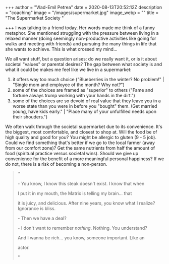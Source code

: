 +++
author = "Vlad-Emil Petrea"
date = 2020-08-13T20:52:12Z
description = "coaching"
image = "/images/supermarket.jpg"
image_webp = ""
title = "The Supermarket Society "

+++
I was talking to a friend today. Her words made me think of a funny metaphor. She mentioned struggling with the pressure between living in a  relaxed manner (doing seemingly non-productive activities like going for walks and meeting with friends) and pursuing the many things in life that she wants to achieve. This is what crossed my mind...

We all want stuff, but a question arises: do we really want it, or is it about societal "values" or parental desires? The gap between what society is and what it could be makes me feel like we live in a supermarket:

1. it offers way too much choice ("Blueberries in the winter? No problem!" | "Single mom and employee of the month? Why not?")
2. some of the choices are framed as "superior" to others ("Fame and fortune always trump working with your hands in the dirt.")
3. some of the choices are so devoid of real value that they leave you in a worse state than you were in before you "bought" them. (Get married young, have kids early." | "Place many of your unfulfilled needs upon their shouders.")

We often walk through the societal supermarket due to its convenience. It's the biggest, most comfortable, and closest to shop at. Will the food be of high quality and good for you? You might be allergic to gluten (9 - 5 job). Could we find something that's better if we go to the local farmer (away from our comfort zone)? Get the same nutrients from half the amount of  food (spiritual practice versus societal wins). Should we give up convenience for the benefit of a more meaningful personal happiness? If we do not, there is a risk of becoming a non-person.

> _"_
>
> \- You know, I know this steak doesn't exist. I know that when
>
> I put it in my mouth, the Matrix is telling my brain... that
>
> it is juicy, and delicious. After nine years, you know what I realize?Ignorance is bliss.
>
> \- Then we have a deal?
>
> \- I don't want to remember _nothing_. Nothing. You understand?
>
> And I wanna be rich... you know, someone important. Like an
>
> actor.
>
> "